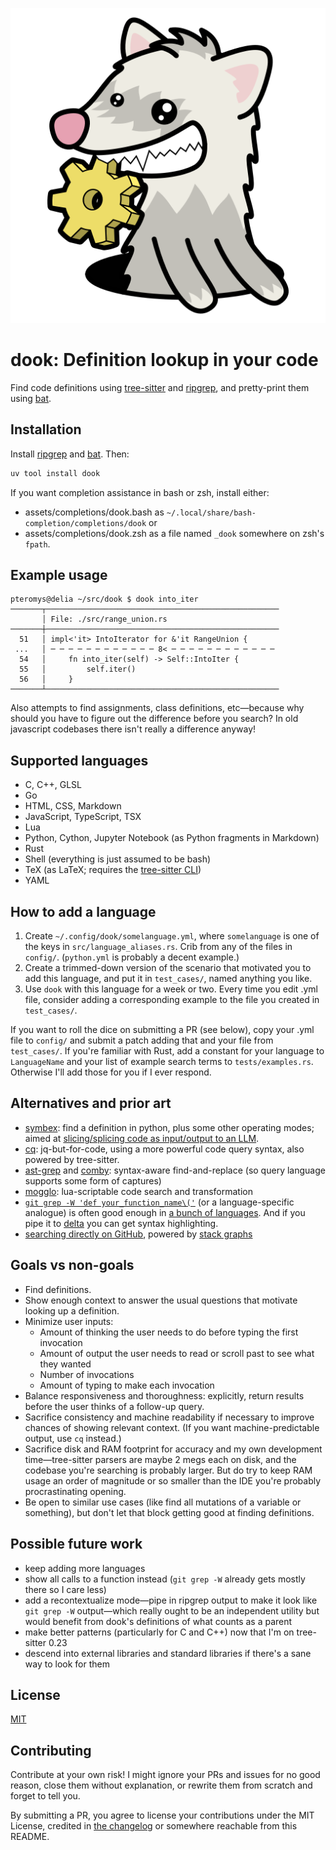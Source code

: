 ![mascot](dook.svg)

dook: Definition lookup in your code
====================================

Find code definitions using [tree-sitter](https://tree-sitter.github.io/) and [ripgrep](https://github.com/BurntSushi/ripgrep), and pretty-print them using [bat](https://github.com/sharkdp/bat).

## Installation

Install [ripgrep](https://github.com/BurntSushi/ripgrep) and [bat](https://github.com/sharkdp/bat). Then:

```sh
uv tool install dook
```

If you want completion assistance in bash or zsh, install either:

- assets/completions/dook.bash as `~/.local/share/bash-completion/completions/dook` or
- assets/completions/dook.zsh as a file named `_dook` somewhere on zsh's `fpath`.

## Example usage

```
pteromys@delia ~/src/dook $ dook into_iter
───────┬────────────────────────────────────────────────────
       │ File: ./src/range_union.rs
───────┼────────────────────────────────────────────────────
  51   │ impl<'it> IntoIterator for &'it RangeUnion {
 ...   │ ─ ─ ─ ─ ─ ─ ─ ─ ─ ─ ─ ─ 8< ─ ─ ─ ─ ─ ─ ─ ─ ─ ─ ─ ─
  54   │     fn into_iter(self) -> Self::IntoIter {
  55   │         self.iter()
  56   │     }
───────┴────────────────────────────────────────────────────
```

Also attempts to find assignments, class definitions, etc—because why should you have to figure out the difference before you search? In old javascript codebases there isn't really a difference anyway!

## Supported languages

- C, C++, GLSL
- Go
- HTML, CSS, Markdown
- JavaScript, TypeScript, TSX
- Lua
- Python, Cython, Jupyter Notebook (as Python fragments in Markdown)
- Rust
- Shell (everything is just assumed to be bash)
- TeX (as LaTeX; requires the [tree-sitter CLI](https://tree-sitter.github.io/tree-sitter/creating-parsers/1-getting-started.html#installation))
- YAML

## How to add a language

1. Create `~/.config/dook/somelanguage.yml`, where `somelanguage` is one of the keys in `src/language_aliases.rs`. Crib from any of the files in `config/`. (`python.yml` is probably a decent example.)
2. Create a trimmed-down version of the scenario that motivated you to add this language, and put it in `test_cases/`, named anything you like.
3. Use `dook` with this language for a week or two. Every time you edit .yml file, consider adding a corresponding example to the file you created in `test_cases/`.

If you want to roll the dice on submitting a PR (see below), copy your .yml file to `config/` and submit a patch adding that and your file from `test_cases/`. If you're familiar with Rust, add a constant for your language to `LanguageName` and your list of example search terms to `tests/examples.rs`. Otherwise I'll add those for you if I ever respond.

## Alternatives and prior art

- [symbex](https://github.com/simonw/symbex): find a definition in python, plus some other operating modes; aimed at [slicing/splicing code as input/output to an LLM](https://simonwillison.net/2023/Jun/18/symbex/).
- [cq](https://github.com/newlinedotco/cq): jq-but-for-code, using a more powerful code query syntax, also powered by tree-sitter.
- [ast-grep](https://ast-grep.github.io/) and [comby](https://comby.dev/): syntax-aware find-and-replace (so query language supports some form of captures)
- [mogglo](https://langston-barrett.github.io/mogglo/): lua-scriptable code search and transformation
- [`git grep -W 'def your_function_name\('`](https://git-scm.com/docs/git-grep) (or a language-specific analogue) is often good enough in [a bunch of languages](https://git-scm.com/docs/gitattributes#_defining_a_custom_hunk_header). And if you pipe it to [delta](https://dandavison.github.io/delta/grep.html) you can get syntax highlighting.
- [searching directly on GitHub](https://docs.github.com/en/repositories/working-with-files/using-files/navigating-code-on-github#precise-and-search-based-navigation), powered by [stack graphs](https://docs.rs/stack-graphs/latest/stack_graphs/graph/index.html)

## Goals vs non-goals

- Find definitions.
- Show enough context to answer the usual questions that motivate looking up a definition.
- Minimize user inputs:
  - Amount of thinking the user needs to do before typing the first invocation
  - Amount of output the user needs to read or scroll past to see what they wanted
  - Number of invocations
  - Amount of typing to make each invocation
- Balance responsiveness and thoroughness: explicitly, return results before the user thinks of a follow-up query.
- Sacrifice consistency and machine readability if necessary to improve chances of showing relevant context. (If you want machine-predictable output, use `cq` instead.)
- Sacrifice disk and RAM footprint for accuracy and my own development time—tree-sitter parsers are maybe 2 megs each on disk, and the codebase you're searching is probably larger. But do try to keep RAM usage an order of magnitude or so smaller than the IDE you're probably procrastinating opening.
- Be open to similar use cases (like find all mutations of a variable or something), but don't let that block getting good at finding definitions.

## Possible future work

- keep adding more languages
- show all calls to a function instead (`git grep -W` already gets mostly there so I care less)
- add a recontextualize mode—pipe in ripgrep output to make it look like `git grep -W` output—which really ought to be an independent utility but would benefit from dook's definitions of what counts as a parent
- make better patterns (particularly for C and C++) now that I'm on tree-sitter 0.23
- descend into external libraries and standard libraries if there's a sane way to look for them

## License

[MIT](./LICENSE)

## Contributing

Contribute at your own risk! I might ignore your PRs and issues for no good reason, close them without explanation, or rewrite them from scratch and forget to tell you.

By submitting a PR, you agree to license your contributions under the MIT License, credited in [the changelog](./CHANGES.md) or somewhere reachable from this README.

